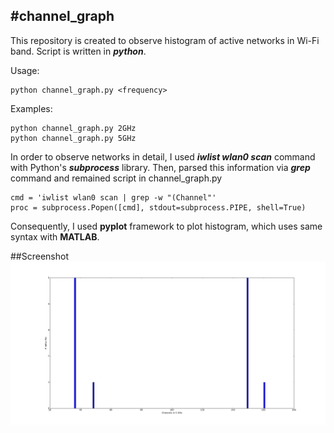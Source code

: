 #channel_graph
------------
This repository is created to observe histogram of active 
networks in Wi-Fi band. Script is written in **_python_**.   

Usage:
```
python channel_graph.py <frequency>
```

Examples:
```
python channel_graph.py 2GHz
python channel_graph.py 5GHz
```
In order to observe networks in detail, I used **_iwlist wlan0 scan_** command with 
Python's **_subprocess_** library. Then, parsed this information via **_grep_** command and remained
script in channel_graph.py  

```
cmd = 'iwlist wlan0 scan | grep -w "(Channel"'
proc = subprocess.Popen([cmd], stdout=subprocess.PIPE, shell=True)
```
Consequently, I used **__pyplot__** framework to plot histogram, 
which uses same syntax with **__MATLAB__**.

##Screenshot 
![](img/histogram.png)

  

